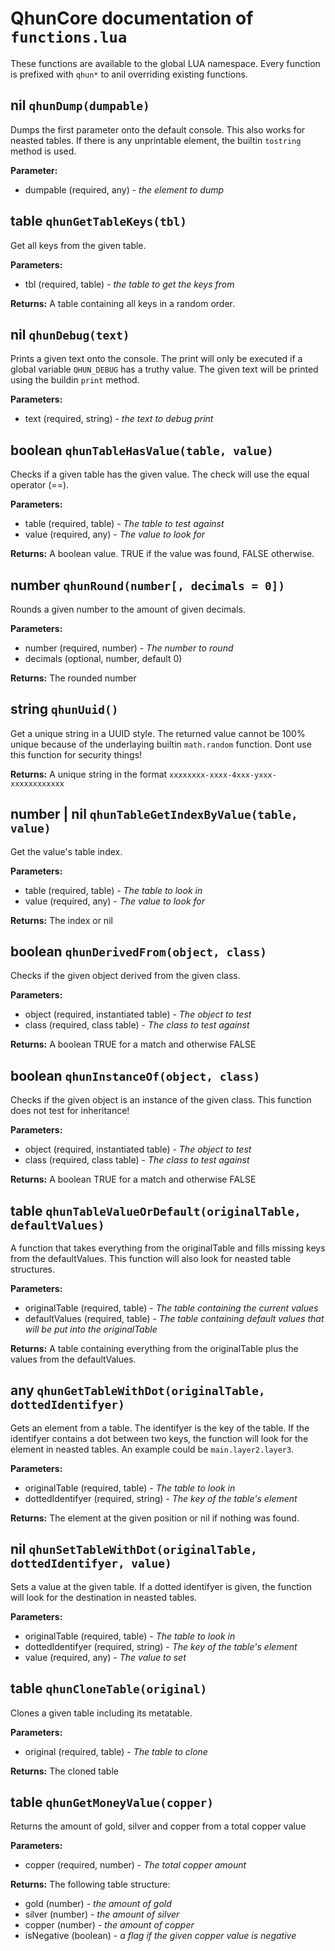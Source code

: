 # QhunCore documentation of `functions.lua`

These functions are available to the global LUA namespace. Every function is prefixed with `qhun*` to anil overriding existing functions.

## nil `qhunDump(dumpable)`

Dumps the first parameter onto the default console. This also works for neasted tables. If there is any unprintable element, the builtin `tostring` method is used.

**Parameter:**
- dumpable (required, any) - *the element to dump*

## table `qhunGetTableKeys(tbl)`

Get all keys from the given table.

**Parameters:**
- tbl (required, table) - *the table to get the keys from*

**Returns:** A table containing all keys in a random order.

## nil `qhunDebug(text)`

Prints a given text onto the console. The print will only be executed if a global variable `QHUN_DEBUG` has a truthy value. The given text will be printed using the buildin `print` method.

**Parameters:**
- text (required, string) - *the text to debug print*

## boolean `qhunTableHasValue(table, value)`

Checks if a given table has the given value. The check will use the equal operator (==).

**Parameters:**
- table (required, table) - *The table to test against*
- value (required, any) - *The value to look for*

**Returns:** A boolean value. TRUE if the value was found, FALSE otherwise.

## number `qhunRound(number[, decimals = 0])`

Rounds a given number to the amount of given decimals. 

**Parameters:**
- number (required, number) - *The number to round*
- decimals (optional, number, default 0)

**Returns:** The rounded number

## string `qhunUuid()`

Get a unique string in a UUID style. The returned value cannot be 100% unique because of the underlaying builtin `math.random` function. Dont use this function for security things!

**Returns:** A unique string in the format `xxxxxxxx-xxxx-4xxx-yxxx-xxxxxxxxxxxx`

## number | nil `qhunTableGetIndexByValue(table, value)`

Get the value's table index.

**Parameters:**
- table (required, table) - *The table to look in*
- value (required, any) - *The value to look for*

**Returns:** The index or nil

## boolean `qhunDerivedFrom(object, class)`

Checks if the given object derived from the given class.

**Parameters:**
- object (required, instantiated table) - *The object to test*
- class (required, class table) - *The class to test against*

**Returns:** A boolean TRUE for a match and otherwise FALSE

## boolean `qhunInstanceOf(object, class)`

Checks if the given object is an instance of the given class. This function does not test for inheritance!

**Parameters:**
- object (required, instantiated table) - *The object to test*
- class (required, class table) - *The class to test against*

**Returns:** A boolean TRUE for a match and otherwise FALSE

## table `qhunTableValueOrDefault(originalTable, defaultValues)`

A function that takes everything from the originalTable and fills missing keys from the defaultValues. This function will also look for neasted table structures.

**Parameters:**
- originalTable (required, table) - *The table containing the current values*
- defaultValues (required, table) - *The table containing default values that will be put into the originalTable*

**Returns:** A table containing everything from the originalTable plus the values from the defaultValues.

## any `qhunGetTableWithDot(originalTable, dottedIdentifyer)`

Gets an element from a table. The identifyer is the key of the table. If the identifyer contains a dot between two keys, the function will look for the element in neasted tables. An example could be `main.layer2.layer3`.

**Parameters:**
- originalTable (required, table) - *The table to look in*
- dottedIdentifyer (required, string) - *The key of the table's element*

**Returns:** The element at the given position or nil if nothing was found.

## nil `qhunSetTableWithDot(originalTable, dottedIdentifyer, value)`

Sets a value at the given table. If a dotted identifyer is given, the function will look for the destination in neasted tables.

**Parameters:**
- originalTable (required, table) - *The table to look in*
- dottedIdentifyer (required, string) - *The key of the table's element*
- value (required, any) - *The value to set*

## table `qhunCloneTable(original)`

Clones a given table including its metatable.

**Parameters:**
- original (required, table) - *The table to clone*

**Returns:** The cloned table

## table `qhunGetMoneyValue(copper)`

Returns the amount of gold, silver and copper from a total copper value

**Parameters:**
- copper (required, number) - *The total copper amount*

**Returns:** The following table structure:
- gold (number) - *the amount of gold*
- silver (number) - *the amount of silver*
- copper (number) - *the amount of copper*
- isNegative (boolean) - *a flag if the given copper value is negative*